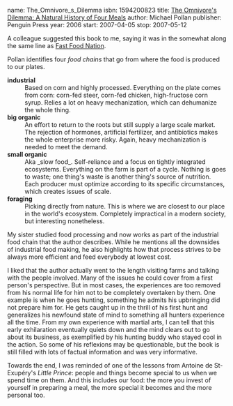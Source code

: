 name: The_Omnivore_s_Dilemma
isbn: 1594200823
title: [The Omnivore's Dilemma: A Natural History of Four Meals](http://amzn.com/1594200823)
author: Michael Pollan
publisher: Penguin Press
year: 2006
start: 2007-04-05
stop: 2007-05-12

A colleague suggested this book to me, saying it was in the somewhat along the
same line as [Fast Food Nation](http://amzn.com/0060838582).

Pollan identifies four _food chains_ that go from where the food is produced to
our plates.

<dl>
    <dt><b>industrial</b></dt>
    <dd>
        Based on corn and highly processed.  Everything on the plate comes from
        corn: corn-fed steer, corn-fed chicken, high-fructose corn syrup.
        Relies a lot on heavy mechanization, which can dehumanize the whole
        thing.
    </dd>
    <dt><b>big organic</b></dt>
    <dd>
        An effort to return to the roots but still supply a large scale market.
        The rejection of hormones, artificial fertilizer, and antibiotics makes
        the whole enterprise more risky.  Again, heavy mechanization is needed
        to meet the demand.
    </dd>
    <dt><b>small organic</b></dt>
    <dd>
        Aka _slow food_.  Self-reliance and a focus on tightly integrated
        ecosystems.  Everything on the farm is part of a cycle.  Nothing is goes
        to waste; one thing's waste is another thing's source of nutrition.
        Each producer must optimize according to its specific circumstances,
        which creates issues of scale.
    </dd>
    <dt><b>foraging</b></dt>
    <dd>
        Picking directly from nature.  This is where we are closest to our place
        in the world's ecosystem.  Completely impractical in a modern society,
        but interesting nonetheless.
    </dd>
</dl>

My sister studied food processing and now works as part of the
industrial food chain that the author describes.  While he mentions
all the downsides of industrial food making, he also highlights how
that process strives to be always more efficient and feed everybody
at lowest cost.

I liked that the author actually went to the length visiting farms
and talking with the people involved.  Many of the issues he could
cover from a first person's perspective.  But in most cases, the
experiences are too removed from his normal life for him not to be
completely overtaken by them.  One example is when he goes hunting,
something he admits his upbringing did not prepare him for.  He gets
caught up in the thrill of his first hunt and generalizes his newfound
state of mind to something all hunters experience all the time.  From
my own experience with martial arts, I can tell that this early
exhilaration eventually quiets down and the mind clears out to go about
its business, as exemplified by his hunting buddy who stayed cool in
the action.  So some of his reflexions may be questionable, but the
book is still filled with lots of factual information and was very
informative.

Towards the end, I was reminded of one of the lessons from Antoine
de St-Exup&eacute;ry's _Little Prince_: people and things become
special to us when we spend time on them.  And this includes our food:
the more you invest of yourself in preparing a meal, the more special
it becomes and the more personal too.
